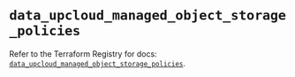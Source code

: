 # `data_upcloud_managed_object_storage_policies`

Refer to the Terraform Registry for docs: [`data_upcloud_managed_object_storage_policies`](https://registry.terraform.io/providers/upcloudltd/upcloud/5.7.0/docs/data-sources/managed_object_storage_policies).
